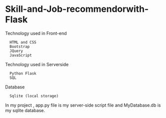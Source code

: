 ﻿# Skill-and-Job-recommendorwith-Flask

Technology used in Front-end 

      HTML and CSS
      Bootstrap
      JQuery
      JavaScript

Technology used in Serverside

      Python Flask
      SQL

Database 

      Sqlite (local storage)

In my project , app.py file is my server-side script file and
MyDatabase.db is my sqlite database.
